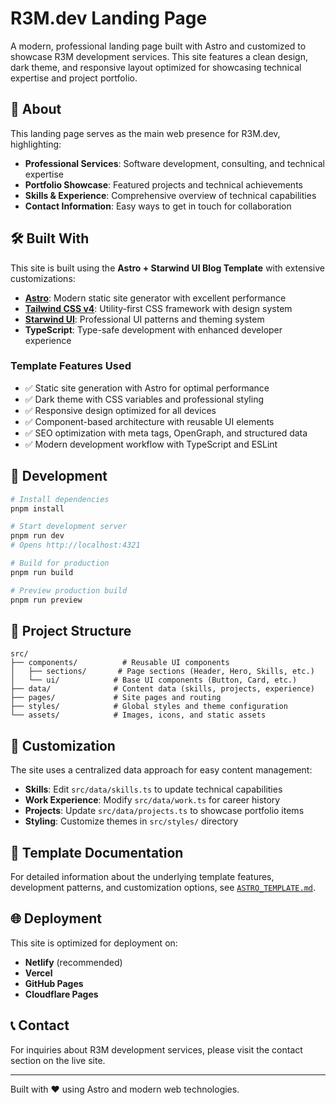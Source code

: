 # R3M.dev Landing Page

A modern, professional landing page built with Astro and customized to showcase R3M development services. This site features a clean design, dark theme, and responsive layout optimized for showcasing technical expertise and project portfolio.

## 🌟 About

This landing page serves as the main web presence for R3M.dev, highlighting:

- **Professional Services**: Software development, consulting, and technical expertise
- **Portfolio Showcase**: Featured projects and technical achievements
- **Skills & Experience**: Comprehensive overview of technical capabilities
- **Contact Information**: Easy ways to get in touch for collaboration

## 🛠️ Built With

This site is built using the **Astro + Starwind UI Blog Template** with extensive customizations:

- **[Astro](https://astro.build)**: Modern static site generator with excellent performance
- **[Tailwind CSS v4](https://tailwindcss.com)**: Utility-first CSS framework with design system
- **[Starwind UI](https://starwind.dev)**: Professional UI patterns and theming system
- **TypeScript**: Type-safe development with enhanced developer experience

### Template Features Used

- ✅ Static site generation with Astro for optimal performance
- ✅ Dark theme with CSS variables and professional styling
- ✅ Responsive design optimized for all devices
- ✅ Component-based architecture with reusable UI elements
- ✅ SEO optimization with meta tags, OpenGraph, and structured data
- ✅ Modern development workflow with TypeScript and ESLint

## 🚀 Development

```bash
# Install dependencies
pnpm install

# Start development server
pnpm run dev
# Opens http://localhost:4321

# Build for production
pnpm run build

# Preview production build
pnpm run preview
```

## 📁 Project Structure

```
src/
├── components/          # Reusable UI components
│   ├── sections/       # Page sections (Header, Hero, Skills, etc.)
│   └── ui/            # Base UI components (Button, Card, etc.)
├── data/              # Content data (skills, projects, experience)
├── pages/             # Site pages and routing
├── styles/            # Global styles and theme configuration
└── assets/            # Images, icons, and static assets
```

## 🎨 Customization

The site uses a centralized data approach for easy content management:

- **Skills**: Edit `src/data/skills.ts` to update technical capabilities
- **Work Experience**: Modify `src/data/work.ts` for career history
- **Projects**: Update `src/data/projects.ts` to showcase portfolio items
- **Styling**: Customize themes in `src/styles/` directory

## 📄 Template Documentation

For detailed information about the underlying template features, development patterns, and customization options, see [`ASTRO_TEMPLATE.md`](./ASTRO_TEMPLATE.md).

## 🌐 Deployment

This site is optimized for deployment on:

- **Netlify** (recommended)
- **Vercel**
- **GitHub Pages**
- **Cloudflare Pages**

## 📞 Contact

For inquiries about R3M development services, please visit the contact section on the live site.

---

Built with ❤️ using Astro and modern web technologies.
